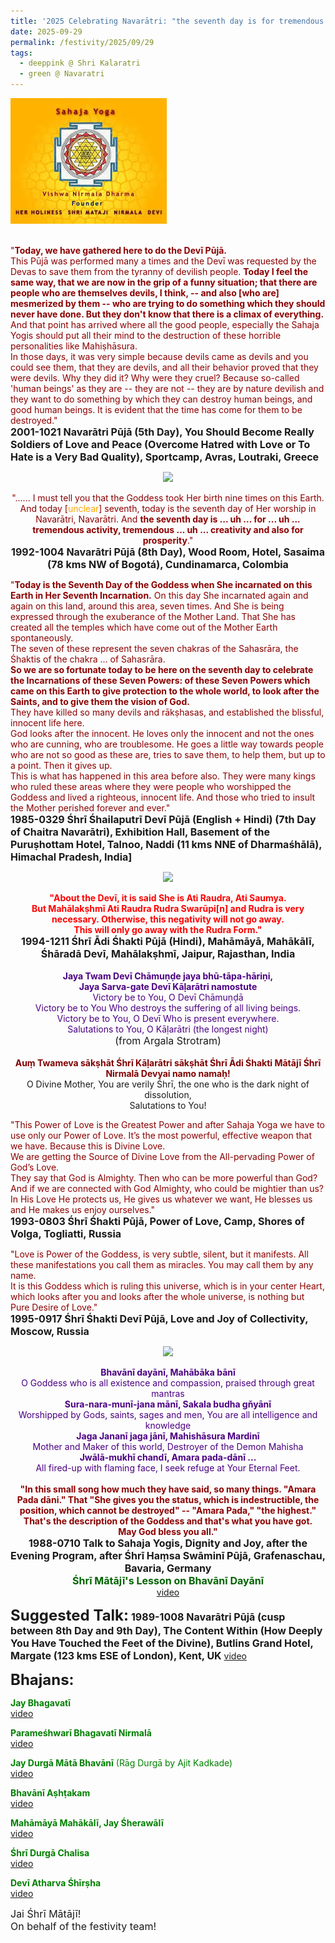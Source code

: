 ```yaml
---
title: '2025 Celebrating Navarātri: "the seventh day is for tremendous activity, tremendous creativity, and also for prosperity" '
date: 2025-09-29
permalink: /festivity/2025/09/29
tags:
  - deeppink @ Shri Kalaratri
  - green @ Navaratri
---
```


<div style="text-align: left"><img src="/images/image1.png" width="250" /></div><br>

<p>
<font color="DarkRed">"<b>Today, we have gathered here to do the Devī Pūjā.</b><br>
This Pūjā was performed many a times and the Devī was requested by the Devas to save them from the tyranny of devilish people. <b>Today I feel the same way, that we are now in the grip of a funny situation; that there are people who are themselves devils, I think, -- and also [who are] mesmerized by them -- who are trying to do something which they should never have done. But they don't know that there is a climax of everything.</b> And that point has arrived where all the good people, especially the Sahaja Yogis should put all their mind to the destruction of these horrible personalities like Mahiṣhāsura.<br>
In those days, it was very simple because devils came as devils and you could see them, that they are devils, and all their behavior proved that they were devils. Why they did it? Why were they cruel? Because so-called 'human beings' as they are -- they are not -- they are by nature devilish and they want to do something by which they can destroy human beings, and good human beings. It is evident that the time has come for them to be destroyed."</font><br>
<font size="+0"><b>2001-1021 Navarātri Pūjā (5th Day), You Should Become Really Soldiers of Love and Peace (Overcome Hatred with Love or To Hate is a Very Bad Quality), Sportcamp, Avras, Loutraki, Greece</b></font>
</p>

<div style="text-align: center"><img src="https://pub-1e517d8c73a64c9c82977d676b1fff72.r2.dev/FT0187.png" /></div>

<p style="text-align:center;">
<font color="DarkRed">"...... I must tell you that the Goddess took Her birth nine times on this Earth. And today [<font color="orange">unclear</font>] seventh, today is the seventh day of Her worship in Navarātri, Navarātri. And <b>the seventh day is ... uh ... for ... uh ... tremendous activity, tremendous ... uh ... creativity and also for prosperity</b>."</font><br>
<font size="+0"><b>1992-1004 Navarātri Pūjā (8th Day), Wood Room, Hotel, Sasaima (78 kms NW of Bogotá), Cundinamarca, Colombia</b></font>
</p>

<p>
<font color="DarkRed">"<b>Today is the Seventh Day of the Goddess when She incarnated on this Earth in Her Seventh Incarnation.</b> On this day She incarnated again and again on this land, around this area, seven times. And She is being expressed through the exuberance of the Mother Land. That She has created all the temples which have come out of the Mother Earth spontaneously.<br>
The seven of these represent the seven chakras of the Sahasrāra, the Śhaktis of the chakra ... of Sahasrāra.<br>
<b>So we are so fortunate today to be here on the seventh day to celebrate the Incarnations of these Seven Powers: of these Seven Powers which came on this Earth to give protection to the whole world, to look after the Saints, and to give them the vision of God.</b><br>
They have killed so many devils and rākṣhasas, and established the blissful, innocent life here.<br>
God looks after the innocent. He loves only the innocent and not the ones who are cunning, who are troublesome. He goes a little way towards people who are not so good as these are, tries to save them, to help them, but up to a point. Then it gives up.<br>
This is what has happened in this area before also. They were many kings who ruled these areas where they were people who worshipped the Goddess and lived a righteous, innocent life. And those who tried to insult the Mother perished forever and ever."</font><br>
<font size="+0"><b>1985-0329 Śhrī Śhailaputrī Devī Pūjā (English + Hindi) (7th Day of Chaitra Navarātri), Exhibition Hall, Basement of the Puruṣhottam Hotel, Talnoo, Naddi (11 kms NNE of Dharmaśhālā), Himachal Pradesh, India]</b></font>
</p>

<div style="text-align: center"><img src="https://pub-1e517d8c73a64c9c82977d676b1fff72.r2.dev/FT0188.png" /></div>

<p style="text-align:center;">
<font color="Red"><b>"About the Devī, it is said She is Ati Raudra, Ati Saumya.<br>
But Mahālakṣhmī Ati Raudra Rudra Swarūpi[n] and Rudra is very necessary. Otherwise, this negativity will not go away.<br>
This will only go away with the Rudra Form."</b></font><br>
<font size="+0"><b>1994-1211 Śhrī Ādi Śhakti Pūjā (Hindi), Mahāmāyā, Mahākālī, Śhāradā Devī, Mahālakṣhmī, Jaipur, Rajasthan, India</b></font><br>
<br>
<font color="Indigo"><b>Jaya Twam Devī Chāmuṇḍe jaya bhū-tāpa-hāriṇi,<br>
Jaya Sarva-gate Devī Kāḷarātri namostute</b><br>  
Victory be to You, O Devī Chāmuṇḍā<br>
Victory be to You Who destroys the suffering of all living beings.<br>
Victory be to You, O Devī Who is present everywhere.<br>
Salutations to You, O Kāḷarātri (the longest night)</font><br>
<font size="+0">(from Argala Strotram)</font><br>
<br>
<font color="Maroon"><b>Auṃ Twameva sākṣhāt Śhrī Kāḷarātri sākṣhāt Śhrī Ādi Śhakti Mātājī Śhrī Nirmalā Devyai namo namaḥ!</b></font><br>
O Divine Mother, You are verily Śhrī, the one who is the dark night of dissolution,<br>
Salutations to You!
</p>

<p>
<font color="DarkRed">"This Power of Love is the Greatest Power and after Sahaja Yoga we have to use only our Power of Love. It’s the most powerful, effective weapon that we have. Because this is Divine Love.<br>
We are getting the Source of Divine Love from the All-pervading Power of God’s Love.<br>
They say that God is Almighty. Then who can be more powerful than God? And if we are connected with God Almighty, who could be mightier than us? In His Love He protects us, He gives us whatever we want, He blesses us and He makes us enjoy ourselves."</font><br>
<font size="+0"><b>1993-0803 Śhrī Śhakti Pūjā, Power of Love, Camp, Shores of Volga, Togliatti, Russia</b></font>
</p>

<p>
<font color="DarkRed">"Love is Power of the Goddess, is very subtle, silent, but it manifests. All these manifestations you call them as miracles. You may call them by any name.<br> 
It is this Goddess which is ruling this universe, which is in your center Heart, which looks after you and looks after the whole universe, is nothing but Pure Desire of Love."</font><br>
<font size="+0"><b>1995-0917 Śhrī Śhakti Devī Pūjā, Love and Joy of Collectivity, Moscow, Russia</b></font>
</p>

<div style="text-align: center"><img src="https://pub-1e517d8c73a64c9c82977d676b1fff72.r2.dev/FT0189.png" /></div>

<p style=" text-align:center;">
<font color="Indigo"><b>Bhavānī dayānī, Mahābāka bānī</b><br>
O Goddess who is all existence and compassion, praised through great mantras<br>
<b>Sura-nara-munī-jana mānī,  Sakala budha gňyānī</b><br>
Worshipped by Gods, saints, sages and men, You are all intelligence and knowledge<br>
<b>Jaga Jananī jaga jānī, Mahishāsura Mardinī</b><br>
Mother and Maker of this world, Destroyer of the Demon Mahisha<br>
<b>Jwālā-mukhī chandī, Amara pada-dānī ...</b><br>
All fired-up with flaming face, I seek refuge at Your Eternal Feet.</font><br>
<br>
<font color="DarkRed"><b>"In this small song how much they have said, so many things. "Amara Pada dāni." That "She gives you the status, which is indestructible, the position, which cannot be destroyed" -- "Amara Pada," "the highest." That's the description of the Goddess and that's what you have got.<br>
May God bless you all."</b></font><br>
<font size="+0"><b>1988-0710 Talk to Sahaja Yogis, Dignity and Joy, after the Evening Program, after Śhrī Haṃsa Swāminī Pūjā, Grafenaschau, Bavaria, Germany</b></font><br>
<font color="DarkGreen"><font size="+0"><b>Śhrī Mātājī's Lesson on Bhavānī Dayānī</b></font></font><br>
<a href="https://seven-teams.github.io/Videos_Links.html">video</a><br>
</p>


<font size="+2"><b>Suggested Talk:</b></font> 
<font size="+0"><b>1989-1008 Navarātri Pūjā (cusp between 8th Day and 9th Day), The Content Within (How Deeply You Have Touched the Feet of the Divine), Butlins Grand Hotel, Margate (123 kms ESE of London), Kent, UK</b></font>
<a href="https://vimeo.com/72573127"> video</a><br>

<font size="+2"><b>Bhajans:</b></font>

<p>
<font color="green"><b>Jay Bhagavatī</b></font><br>
<a href="https://seven-teams.github.io/Videos_Links.html">video</a>
</p>

<p>
<font color="green"><b>Parameśhwarī Bhagavatī Nirmalā</b></font><br>
<a href="https://seven-teams.github.io/Videos_Links.html">video</a>
</p>

<p>
<font color="green"><b>Jay Durgā Mātā Bhavānī</b> (Rāg Durgā by Ajit Kadkade)</font><br>
<a href="https://youtu.be/HgN42YkSHkY">video</a> 
</p>

<p>
<font color="green"><b>Bhavānī Aṣhṭakam</b></font><br>
<a href="https://youtu.be/JQ3ibqZWgDI">video</a>
</p>
 
<p>
<font color="green"><b>Mahāmāyā Mahākālī, Jay Śherawālī</b></font><br>
<a href="https://seven-teams.github.io/Videos_Links.html">video</a>
</p>

<p>
<font color="green"><b>Śhrī Durgā Chalisa</b></font><br>
<a href="https://seven-teams.github.io/Videos_Links.html">video</a>
</p>

<p>
<font color="green"><b>Devī Atharva Śhīrṣha</b></font><br>
<a href="https://youtu.be/h8LHLwZHCQM">video</a> 
</p>

<p>
<font size="+0">Jai Śhrī Mātājī!<br>
On behalf of the festivity team!</font>
</p>